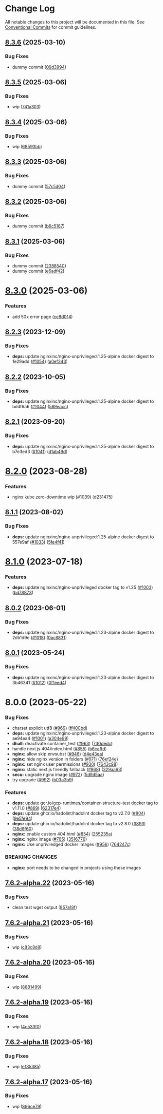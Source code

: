 # Change Log

All notable changes to this project will be documented in this file.
See [Conventional Commits](https://conventionalcommits.org) for commit guidelines.

## [8.3.6](https://github.com/SocialGouv/docker/compare/nginx@8.3.5...nginx@8.3.6) (2025-03-10)


### Bug Fixes

* dummy commit ([09d3994](https://github.com/SocialGouv/docker/commit/09d39944d377d086f5b8073bee3eef43b3c93a40))





## [8.3.5](https://github.com/SocialGouv/docker/compare/nginx@8.3.4...nginx@8.3.5) (2025-03-06)


### Bug Fixes

* wip ([741a303](https://github.com/SocialGouv/docker/commit/741a303d2af1449dc2ecf2e6c2683cc75b6a41ce))





## [8.3.4](https://github.com/SocialGouv/docker/compare/nginx@8.3.3...nginx@8.3.4) (2025-03-06)


### Bug Fixes

* wip ([68593bb](https://github.com/SocialGouv/docker/commit/68593bb4a9d17d9f7d9552ef3930501c8838d0cc))





## [8.3.3](https://github.com/SocialGouv/docker/compare/nginx@8.3.2...nginx@8.3.3) (2025-03-06)


### Bug Fixes

* dummy commit ([57c5d04](https://github.com/SocialGouv/docker/commit/57c5d0405e31318e6cb24e50b1c17ffdcab1a6f3))





## [8.3.2](https://github.com/SocialGouv/docker/compare/nginx@8.3.1...nginx@8.3.2) (2025-03-06)


### Bug Fixes

* dummy commit ([b9c5187](https://github.com/SocialGouv/docker/commit/b9c5187410bf584d4f7699007614c1a2df450970))





## [8.3.1](https://github.com/SocialGouv/docker/compare/nginx@8.3.0...nginx@8.3.1) (2025-03-06)


### Bug Fixes

* dummy commit ([2388540](https://github.com/SocialGouv/docker/commit/238854089d8cfdbd8f2bed47253f928b2363f8d7))
* dummy commit ([e6adf42](https://github.com/SocialGouv/docker/commit/e6adf42137268d1610ddc00ed170a22c8a5f10e0))





# [8.3.0](https://github.com/SocialGouv/docker/compare/nginx@8.2.3...nginx@8.3.0) (2025-03-06)


### Features

* add 50x error page ([ce8d014](https://github.com/SocialGouv/docker/commit/ce8d014df9b5971911cdd40071425764a1ca0e10))





## [8.2.3](https://github.com/SocialGouv/docker/compare/nginx@8.2.2...nginx@8.2.3) (2023-12-09)


### Bug Fixes

* **deps:** update nginxinc/nginx-unprivileged:1.25-alpine docker digest to 1e29add ([#1054](https://github.com/SocialGouv/docker/issues/1054)) ([a0ef343](https://github.com/SocialGouv/docker/commit/a0ef343cef7537f67e38d1cbd99a76651d80129b))





## [8.2.2](https://github.com/SocialGouv/docker/compare/nginx@8.2.1...nginx@8.2.2) (2023-10-05)


### Bug Fixes

* **deps:** update nginxinc/nginx-unprivileged:1.25-alpine docker digest to bddf6a6 ([#1044](https://github.com/SocialGouv/docker/issues/1044)) ([589eacc](https://github.com/SocialGouv/docker/commit/589eaccfeeb4dde400a0a78de0910acb5d765626))





## [8.2.1](https://github.com/SocialGouv/docker/compare/nginx@8.2.0...nginx@8.2.1) (2023-09-20)


### Bug Fixes

* **deps:** update nginxinc/nginx-unprivileged:1.25-alpine docker digest to b7e3ed3 ([#1041](https://github.com/SocialGouv/docker/issues/1041)) ([d1ab49d](https://github.com/SocialGouv/docker/commit/d1ab49d05a91a52f51404155dc79c1be4675f663))





# [8.2.0](https://github.com/SocialGouv/docker/compare/nginx@8.1.1...nginx@8.2.0) (2023-08-28)


### Features

* nginx kube zero-downtime wip ([#1039](https://github.com/SocialGouv/docker/issues/1039)) ([d231475](https://github.com/SocialGouv/docker/commit/d231475f45bf8f59b9be71904d4493c61202d388))





## [8.1.1](https://github.com/SocialGouv/docker/compare/nginx@8.1.0...nginx@8.1.1) (2023-08-02)


### Bug Fixes

* **deps:** update nginxinc/nginx-unprivileged:1.25-alpine docker digest to 557e9af ([#1033](https://github.com/SocialGouv/docker/issues/1033)) ([5fe4f41](https://github.com/SocialGouv/docker/commit/5fe4f41c4ff0ca0cb6f8449551d9d5e154c87ace))





# [8.1.0](https://github.com/SocialGouv/docker/compare/nginx@8.0.2...nginx@8.1.0) (2023-07-18)


### Features

* **deps:** update nginxinc/nginx-unprivileged docker tag to v1.25 ([#1003](https://github.com/SocialGouv/docker/issues/1003)) ([bd78873](https://github.com/SocialGouv/docker/commit/bd78873165b32df049593755fa7516b0492b0045))





## [8.0.2](https://github.com/SocialGouv/docker/compare/nginx@8.0.1...nginx@8.0.2) (2023-06-01)


### Bug Fixes

* **deps:** update nginxinc/nginx-unprivileged:1.23-alpine docker digest to 2db1d9e ([#1018](https://github.com/SocialGouv/docker/issues/1018)) ([0ac8831](https://github.com/SocialGouv/docker/commit/0ac88315d0111e374797213de242046c68390290))





## [8.0.1](https://github.com/SocialGouv/docker/compare/nginx@8.0.0...nginx@8.0.1) (2023-05-24)


### Bug Fixes

* **deps:** update nginxinc/nginx-unprivileged:1.23-alpine docker digest to 3b46341 ([#1012](https://github.com/SocialGouv/docker/issues/1012)) ([0f1eed4](https://github.com/SocialGouv/docker/commit/0f1eed4d4f6b6a2ce22a216ebb66fac22a3aa379))





# 8.0.0 (2023-05-22)


### Bug Fixes

* charset explicit utf8 ([#969](https://github.com/SocialGouv/docker/issues/969)) ([ff400bd](https://github.com/SocialGouv/docker/commit/ff400bd30cd2b874acee166f6445397d6b0a7176))
* **deps:** update nginxinc/nginx-unprivileged:1.23-alpine docker digest to ae94ea4 ([#1001](https://github.com/SocialGouv/docker/issues/1001)) ([a304e99](https://github.com/SocialGouv/docker/commit/a304e99f66e1b89af311b1c1e9807f5fade6fbf0))
* **dhall:** deactivate container_test ([#963](https://github.com/SocialGouv/docker/issues/963)) ([730dedc](https://github.com/SocialGouv/docker/commit/730dedc867620de68d50e069514e7b7ed7e657f9))
* handle next.js 404/index.html ([#855](https://github.com/SocialGouv/docker/issues/855)) ([b6caffd](https://github.com/SocialGouv/docker/commit/b6caffd67ec1e05e7c47e6a8bcc6431b51aec53b))
* **nginx:** allow skip envsubst ([#946](https://github.com/SocialGouv/docker/issues/946)) ([d4e43ea](https://github.com/SocialGouv/docker/commit/d4e43ea79880e6bb8679c693d38224df0473acad))
* **nginx:** hide nginx version in folders ([#971](https://github.com/SocialGouv/docker/issues/971)) ([76ef24e](https://github.com/SocialGouv/docker/commit/76ef24e98b1dcc725920ca2cb07c100de6e4b037))
* **nginx:** set nginx user permissions ([#930](https://github.com/SocialGouv/docker/issues/930)) ([7643c98](https://github.com/SocialGouv/docker/commit/7643c9816be9c025294c59589f9bdfcbc3b34ca8))
* **nginx:** static next.js friendly fallback ([#868](https://github.com/SocialGouv/docker/issues/868)) ([329aa63](https://github.com/SocialGouv/docker/commit/329aa630b2bebb492f0c3dd04c96f58b33afc53b))
* **secu:** upgrade nginx image ([#972](https://github.com/SocialGouv/docker/issues/972)) ([5d9d5aa](https://github.com/SocialGouv/docker/commit/5d9d5aa6e91db827c13ee415499a90e56d5a16b8))
* try upgrade ([#992](https://github.com/SocialGouv/docker/issues/992)) ([b03a3b9](https://github.com/SocialGouv/docker/commit/b03a3b9da685ccb43037989018e7df2bd4bef0ac))


### Features

* **deps:** update gcr.io/gcp-runtimes/container-structure-test docker tag to v1.11.0 ([#899](https://github.com/SocialGouv/docker/issues/899)) ([62317e4](https://github.com/SocialGouv/docker/commit/62317e49e4aad5e51b32d0a4b5f0c06e7ede1be6))
* **deps:** update ghcr.io/hadolint/hadolint docker tag to v2.7.0 ([#804](https://github.com/SocialGouv/docker/issues/804)) ([9e5fe94](https://github.com/SocialGouv/docker/commit/9e5fe949ccada4798905af4e7d41b5804c3fdfd6))
* **deps:** update ghcr.io/hadolint/hadolint docker tag to v2.8.0 ([#893](https://github.com/SocialGouv/docker/issues/893)) ([38d6f60](https://github.com/SocialGouv/docker/commit/38d6f6021de41ff02a508e092ab3b7502a96e9e4))
* **nginx:** enable custom 404.html ([#854](https://github.com/SocialGouv/docker/issues/854)) ([255235a](https://github.com/SocialGouv/docker/commit/255235a1dcad1087e08f1b962775ad4c4becf557))
* **nginx:** nginx image ([#765](https://github.com/SocialGouv/docker/issues/765)) ([3516776](https://github.com/SocialGouv/docker/commit/351677647cca56914350cf57d641ac2f605faef8))
* **nginx:** Use unpriviledged docker images ([#956](https://github.com/SocialGouv/docker/issues/956)) ([764247c](https://github.com/SocialGouv/docker/commit/764247c6acf7ea4abeef423e8119b890ea1a35b7))


### BREAKING CHANGES

* **nginx:** port needs to be changed in projects using these images





## [7.6.2-alpha.22](https://github.com/SocialGouv/docker/compare/nginx@7.6.2-alpha.21...nginx@7.6.2-alpha.22) (2023-05-16)


### Bug Fixes

* clean test wget output ([857a18f](https://github.com/SocialGouv/docker/commit/857a18f98735dcb9249c3b5dcb228eff46e4e5bb))





## [7.6.2-alpha.21](https://github.com/SocialGouv/docker/compare/nginx@7.6.2-alpha.20...nginx@7.6.2-alpha.21) (2023-05-16)


### Bug Fixes

* wip ([c83c8d8](https://github.com/SocialGouv/docker/commit/c83c8d818eab38ddce0266c7d8feb77e68d9d6ba))





## [7.6.2-alpha.20](https://github.com/SocialGouv/docker/compare/nginx@7.6.2-alpha.19...nginx@7.6.2-alpha.20) (2023-05-16)


### Bug Fixes

* wip ([8881499](https://github.com/SocialGouv/docker/commit/8881499b6b828d368b7af3a74dcad4605cbd943f))





## [7.6.2-alpha.19](https://github.com/SocialGouv/docker/compare/nginx@7.6.2-alpha.18...nginx@7.6.2-alpha.19) (2023-05-16)


### Bug Fixes

* wip ([4c533f0](https://github.com/SocialGouv/docker/commit/4c533f0156fab9f2ad0da0cfc0fe9ed9e1da8591))





## [7.6.2-alpha.18](https://github.com/SocialGouv/docker/compare/nginx@7.6.2-alpha.17...nginx@7.6.2-alpha.18) (2023-05-16)


### Bug Fixes

* wip ([ef35385](https://github.com/SocialGouv/docker/commit/ef353850d4aee1b37cb3035991967d3b6cfd2031))





## [7.6.2-alpha.17](https://github.com/SocialGouv/docker/compare/nginx@7.6.2-alpha.16...nginx@7.6.2-alpha.17) (2023-05-16)


### Bug Fixes

* wip ([896ce79](https://github.com/SocialGouv/docker/commit/896ce7988eba5b9e15083eb9deb7503d2990ac90))
